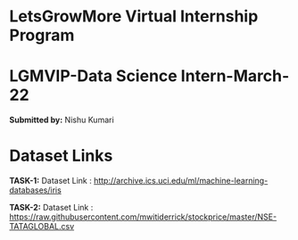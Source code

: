 # LetsGrowMore Virtual Internship Program 
# LGMVIP-Data Science Intern-March-22

**Submitted by:**
Nishu Kumari

# Dataset Links
**TASK-1:** Dataset Link : http://archive.ics.uci.edu/ml/machine-learning-databases/iris


**TASK-2:** Dataset Link : https://raw.githubusercontent.com/mwitiderrick/stockprice/master/NSE-TATAGLOBAL.csv
